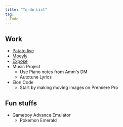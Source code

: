 ```yaml
---
title: "To-do List"
tag:
- Todo
---
```


## Work

- [Patato.live](work/patato)
- [Moeyly](work/moeyly)
- [Expose](work/expose)
- Music Project
	- Use Piano notes from Amm's DM
	- Autotune Lyrics
- Elon Code
	- Start by making moving images on Premiere Pro

## Fun stuffs
- Gameboy Advance Emulator
	- Pokemon Emerald
